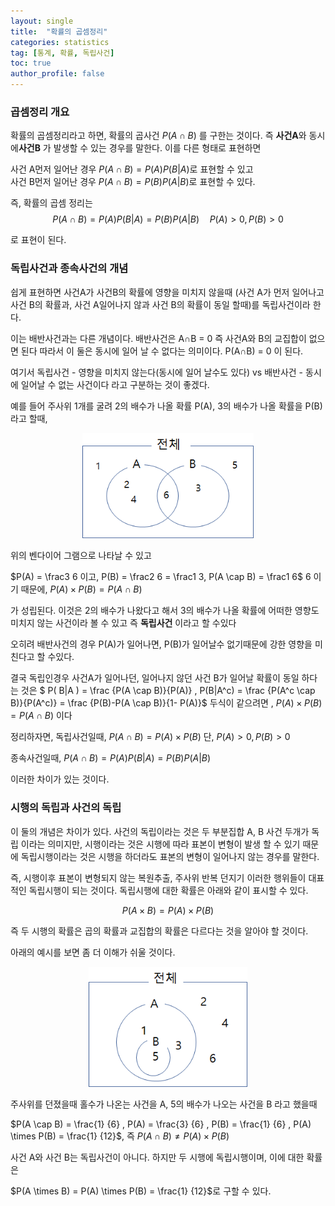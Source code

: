 ```yaml
---
layout: single
title:  "확률의 곱셈정리"
categories: statistics
tag: [통계, 확률, 독립사건]
toc: true
author_profile: false
---
```

###  **곱셈정리 개요**

확률의 곱셈정리라고 하면, 확률의 곱사건  $P(A \cap B)$ 를 구한는 것이다. 즉 **사건A**와 동시에**사건B** 가 발생할 수 있는 경우를 말한다.
이를 다른 형태로 표현하면


사건 A먼저 일어난 경우 $P(A \cap B)=P(A)P(B|A)$로 표현할 수 있고<br>
사건 B먼저 일어난 경우 $P(A \cap B) = P(B)P(A|B)$로 표현할 수 있다.


즉, 확률의 곱셈 정리는
$$
P(A \cap B) = P(A)P(B|A) = P(B)P(A|B) \quad P(A)>0,P(B)>0
$$

로 표현이 된다.

### **독립사건과 종속사건의 개념**

쉽게 표현하면 사건A가 사건B의 확률에 영향을 미치지 않을때 (사건 A가 먼저 일어나고 사건 B의 확률과, 사건 A일어나지 않과 사건 B의 확률이 동일 할때)를 독립사건이라 한다.

이는 배반사건과는 다른 개념이다. 배반사건은 A∩B = 0 즉 사건A와 B의 교집합이 없으면 된다
따라서 이 둘은 동시에 일어 날 수 없다는 의미이다. P(A∩B) = 0 이 된다.

여기서 독립사건 - 영향을 미치지 않는다(동시에 일어 날수도 있다) vs 배반사건 - 동시에 일어날 수 없는 사건이다 라고 구분하는 것이 좋겠다.

예를 들어 주사위 1개를 굴려 2의 배수가 나올 확률 P(A), 3의 배수가 나올 확률을 P(B)라고 할때,

<p align='center'>
<img src="../../images/2022-03-13-prob-product/image-20220313215541720.png" alt="image-20220313215541720" style="zoom:80%;" />
</p>

위의 벤다이어 그램으로 나타날 수 있고

$P(A) = \frac3  6 이고, P(B) = \frac2  6 = \frac1  3, P(A \cap B) = \frac1 6$
6 이기 때문에, $P(A) \times P(B) = P(A \cap B)$

가 성립된다. 
이것은 2의 배수가 나왔다고 해서 3의 배수가 나올 확률에 어떠한 영향도 미치지 않는 사건이라 볼 수 있고 즉 **독립사건** 이라고 할 수있다

오히려 배반사건의 경우 P(A)가 일어나면, P(B)가 일어날수 없기때문에 강한 영향을 미친다고 할 수있다.

결국 독립인경우 사건A가 일어나던, 일어나지 않던 사건 B가 일어날 확률이 동일 하다는 것은
$
P( B|A ) = \frac {P(A \cap B)}{P(A)} , P(B|A^c) = \frac {P(A^c \cap B)}{P(A^c)} = \frac {P(B)-P(A \cap B)}{1- P(A)}$ 두식이   같으려면 , $P(A) \times P(B) = P(A \cap B)$ 이다


정리하자면, 
독립사건일때, $P(A \cap B)= P(A) \times P(B)$ 단, $P(A)>0,P(B)>0$

종속사건일때, $P(A \cap B) = P(A)P(B|A) = P(B)P(A|B)$

이러한 차이가 있는 것이다.

### **시행의 독립과 사건의 독립**

이 둘의 개념은 차이가 있다.
사건의 독립이라는 것은 두 부분집합 A, B 사건 두개가 독립 이라는 의미지만, 시행이라는 것은 시행에 따라 표본이 변형이 발생 할 수 있기 때문에 독립시행이라는 것은 시행을 하더라도 표본의 변형이 일어나지 않는 경우를 말한다.

즉, 시행이후 표본이 변형되지 않는 복원추출, 주사위 반복 던지기 이러한 행위들이 대표적인 독립시행이 되는 것이다.
독립시행에 대한 확률은 아래와 같이 표시할 수 있다.

$$
P(A \times B) = P(A) \times P(B) 
$$

즉 두 시행의 확률은 곱의 확률과 교집합의 확률은 다르다는 것을 알아야 할 것이다.

아래의 예시를 보면 좀 더 이해가 쉬울 것이다.

<p align='center'>
<img src="../../images/2022-03-13-prob-product/image-2.png" alt="image-20220313215541720" style="zoom:80%;" />
</p>

주사위를 던졌을때 홀수가 나온는 사건을 A, 5의 배수가 나오는 사건을 B 라고 했을때

$P(A \cap B) = \frac{1} {6} , P(A) = \frac{3} {6} , P(B) = \frac{1} {6}  , P(A) \times P(B) = \frac{1} {12}$, 즉 $P(A \cap B) \not = { P(A) \times P(B) }$

사건 A와 사건 B는 독립사건이 아니다. 하지만 두 시행에 독립시행이며, 이에 대한 확률은 

$P(A \times B) = P(A) \times P(B) = \frac{1} {12}$로 구할 수 있다.

